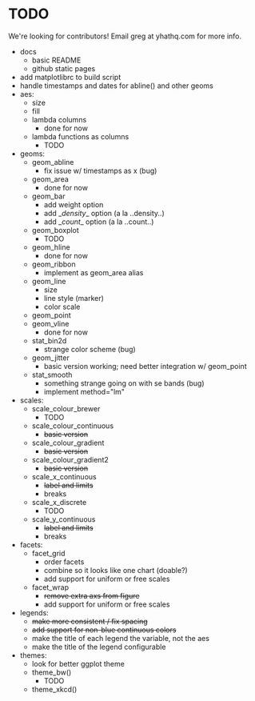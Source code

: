 # TODO
We're looking for contributors! Email greg at yhathq.com for more info.
- docs
     - basic README
     - github static pages
- add matplotlibrc to build script
- handle timestamps and dates for abline() and other geoms
- aes:
    - size
    - fill
    - lambda columns
        - done for now
    - lambda functions as columns
        - TODO
- geoms:
    - geom_abline
        - fix issue w/ timestamps as x (bug)
    - geom_area
        - done for now
    - geom_bar
        - add weight option
        - add \__density__ option (a la ..density..)
        - add \__count__ option (a la ..count..)
    - geom_boxplot
        - TODO
    - geom_hline
        - done for now
    - geom_ribbon
        - implement as geom_area alias
    - geom_line
        - size
        - line style (marker)
        - color scale
    - geom_point
    - geom_vline
        - done for now
    - stat_bin2d
        - strange color scheme (bug)
    - geom_jitter
        - basic version working; need better integration w/ geom_point
    - stat_smooth
        - something strange going on with se bands (bug)
        - implement method="lm"
- scales:
    - scale_colour_brewer
        - TODO
    - scale_colour_continuous
        - ~~basic version~~
    - scale_colour_gradient
        - ~~basic version~~
    - scale_colour_gradient2
        - ~~basic version~~
    - scale_x_continuous
        - ~~label and limits~~
        - breaks
    - scale_x_discrete
        - TODO
    - scale_y_continuous
        - ~~label and limits~~
        - breaks
- facets:
    - facet_grid
        - order facets
        - combine so it looks like one chart (doable?)
        - add support for uniform or free scales
    - facet_wrap
        - ~~remove extra axs from figure~~
        - add support for uniform or free scales
- legends:
    - ~~make more consistent / fix spacing~~
    - ~~add support for non-blue continuous colors~~
    - make the title of each legend the variable, not the aes
    - make the title of the legend configurable
- themes:
    - look for better ggplot theme
    - theme_bw()
        - TODO
    - theme_xkcd()


